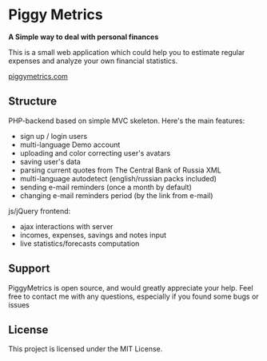 # Piggy Metrics
**A Simple way to deal with personal finances**

This is a small web application which could help you to estimate regular expenses and analyze your own financial statistics.

[piggymetrics.com](http://piggymetrics.com)

## Structure

PHP-backend based on simple MVC skeleton. Here's the main features:

- sign up / login users
- multi-language Demo account
- uploading and color correcting user's avatars
- saving user's data
- parsing current quotes from The Central Bank of Russia XML
- multi-language autodetect (english/russian packs included)
- sending e-mail reminders (once a month by default)
- changing e-mail reminders period (by the link from e-mail)

js/jQuery frontend:

- ajax interactions with server
- incomes, expenses, savings and notes input
- live statistics/forecasts computation

## Support

PiggyMetrics is open source, and would greatly appreciate your help. Feel free to contact me with any questions, especially if you found some bugs or issues

## License

This project is licensed under the MIT License.